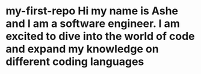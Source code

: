 # my-first-repo Hi my name is Ashe and I am a software engineer. I am excited to dive into the world of code and expand my knowledge on different coding languages
